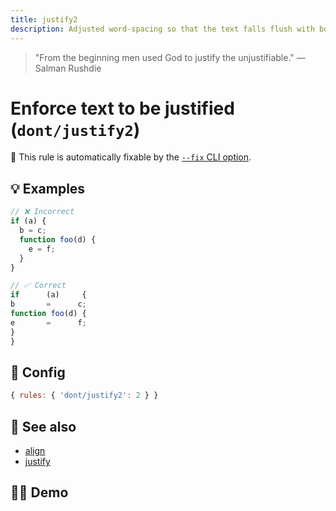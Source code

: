 ```yaml
---
title: justify2
description: Adjusted word-spacing so that the text falls flush with both margins
---
```


<script setup lang="ts">
import CodeEditor from '../../.vitepress/theme/components/code-editor.vue';
import {ruleName, presetConfigs, initialText} from '../../src/sample-code/justify2.js';
</script>

> "From the beginning men used God to justify the unjustifiable." — Salman Rushdie

# Enforce text to be justified (`dont/justify2`)

🔧 This rule is automatically fixable by the [`--fix` CLI option](https://eslint.org/docs/latest/user-guide/command-line-interface#--fix).

<!-- end auto-generated rule header -->

## 💡 Examples

```js
// ❌ Incorrect
if (a) {
  b = c;
  function foo(d) {
    e = f;
  }
}

// ✅ Correct
if      (a)     {
b       =      c;
function foo(d) {
e       =      f;
}
}
```

## 🔧 Config

```js
{ rules: { 'dont/justify2': 2 } }
```

## 🔗 See also

- [align](/rules/align)
- [justify](/rules/justify)

## 🧑‍💻 Demo

<CodeEditor :rule="ruleName" :text="initialText" :presetConfigs="presetConfigs" />
